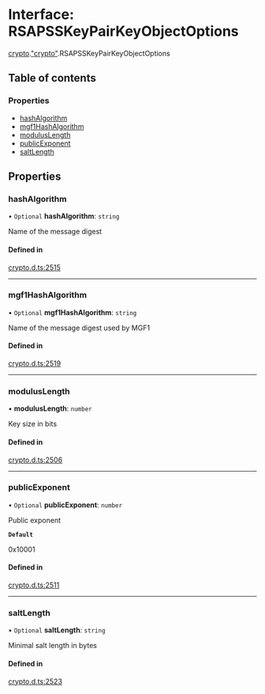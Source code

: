 # Interface: RSAPSSKeyPairKeyObjectOptions

[crypto](../modules/crypto.md).["crypto"](../modules/crypto._crypto_.md).RSAPSSKeyPairKeyObjectOptions

## Table of contents

### Properties

- [hashAlgorithm](crypto._crypto_.RSAPSSKeyPairKeyObjectOptions.md#hashalgorithm)
- [mgf1HashAlgorithm](crypto._crypto_.RSAPSSKeyPairKeyObjectOptions.md#mgf1hashalgorithm)
- [modulusLength](crypto._crypto_.RSAPSSKeyPairKeyObjectOptions.md#moduluslength)
- [publicExponent](crypto._crypto_.RSAPSSKeyPairKeyObjectOptions.md#publicexponent)
- [saltLength](crypto._crypto_.RSAPSSKeyPairKeyObjectOptions.md#saltlength)

## Properties

### hashAlgorithm

• `Optional` **hashAlgorithm**: `string`

Name of the message digest

#### Defined in

[crypto.d.ts:2515](https://github.com/goodcodedev/bun-types/blob/8bd1b3a/crypto.d.ts#L2515)

___

### mgf1HashAlgorithm

• `Optional` **mgf1HashAlgorithm**: `string`

Name of the message digest used by MGF1

#### Defined in

[crypto.d.ts:2519](https://github.com/goodcodedev/bun-types/blob/8bd1b3a/crypto.d.ts#L2519)

___

### modulusLength

• **modulusLength**: `number`

Key size in bits

#### Defined in

[crypto.d.ts:2506](https://github.com/goodcodedev/bun-types/blob/8bd1b3a/crypto.d.ts#L2506)

___

### publicExponent

• `Optional` **publicExponent**: `number`

Public exponent

**`Default`**

0x10001

#### Defined in

[crypto.d.ts:2511](https://github.com/goodcodedev/bun-types/blob/8bd1b3a/crypto.d.ts#L2511)

___

### saltLength

• `Optional` **saltLength**: `string`

Minimal salt length in bytes

#### Defined in

[crypto.d.ts:2523](https://github.com/goodcodedev/bun-types/blob/8bd1b3a/crypto.d.ts#L2523)
